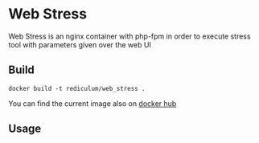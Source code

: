# Web Stress
Web Stress is an nginx container with php-fpm in order to execute stress tool with parameters given over the web UI
## Build
```
docker build -t rediculum/web_stress .
```
You can find the current image also on [docker hub](https://hub.docker.com/repository/docker/rediculum/web_stress)
## Usage
